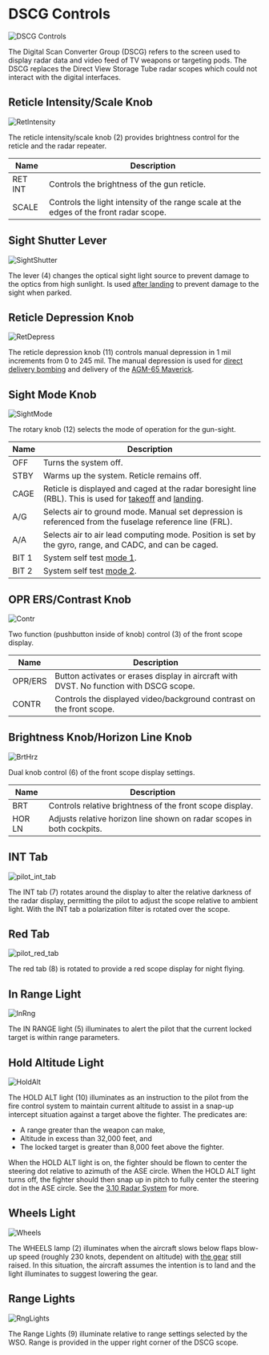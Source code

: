 # DSCG Controls

![DSCG Controls](../../img/pilot_dscg_overview.jpg)

The Digital Scan Converter Group (DSCG) refers to the screen used to display radar data
and video feed of TV weapons or targeting pods.
The DSCG replaces the Direct View Storage Tube radar scopes which could not
interact with the digital interfaces.

## Reticle Intensity/Scale Knob

![RetIntensity](../../img/pilot_dscg_reticle_intensity.jpg)

The reticle intensity/scale knob (2) provides brightness control for the reticle and the radar
repeater.

| Name    | Description                                                                            |
|---------|----------------------------------------------------------------------------------------|
| RET INT | Controls the brightness of the gun reticle.                                            |
| SCALE   | Controls the light intensity of the range scale at the edges of the front radar scope. |

## Sight Shutter Lever

![SightShutter](../../img/pilot_dscg_sight_shutter.jpg)

The lever (4) changes the optical sight light source to prevent damage to the optics from high
sunlight. Is used [after landing](../../procedures/landing/checklists.md#after-landing)
to prevent damage to the sight when parked.

## Reticle Depression Knob

![RetDepress](../../img/pilot_dscg_reticle_depression_knob.jpg)

The reticle depression knob (11) controls manual depression in 1 mil increments from 0 to 245 mil.
The manual depression is used for
[direct delivery bombing](../../procedures/bombs/bombs_direct_delivery.md) and delivery of
the [AGM-65 Maverick](../../stores/air_to_ground/missiles/maverick.md).

## Sight Mode Knob

![SightMode](../../img/pilot_dscg_sight_mode_knob.jpg)

The rotary knob (12) selects the mode of operation for the gun-sight.

| Name  | Description                                                                                                                                                                           |
|-------|---------------------------------------------------------------------------------------------------------------------------------------------------------------------------------------|
| OFF   | Turns the system off.                                                                                                                                                                 |
| STBY  | Warms up the system. Reticle remains off.                                                                                                                                             |
| CAGE  | Reticle is displayed and caged at the radar boresight line (RBL). This is used for [takeoff](../../procedures/takeoff/takeoff.md) and [landing](../../procedures/landing/landing.md). |
| A/G   | Selects air to ground mode. Manual set depression is referenced from the fuselage reference line (FRL).                                                                               |
| A/A   | Selects air to air lead computing mode. Position is set by the gyro, range, and CADC, and can be caged.                                                                               |
| BIT 1 | System self test [mode 1](../../procedures/bit_tests/optical_sight.md).                                                                                                               |
| BIT 2 | System self test [mode 2](../../procedures/bit_tests/optical_sight.md).                                                                                                               |

## OPR ERS/Contrast Knob

![Contr](../../img/pilot_dscg_opr_ers_contrast_knob.jpg)

Two function (pushbutton inside of knob) control (3) of the front scope display.

| Name    | Description                                                                            |
|---------|----------------------------------------------------------------------------------------|
| OPR/ERS | Button activates or erases display in aircraft with DVST. No function with DSCG scope. |
| CONTR   | Controls the displayed video/background contrast on the front scope.                   |

## Brightness Knob/Horizon Line Knob

![BrtHrz](../../img/pilot_dscg_brightness_knob_horizon_line.jpg)

Dual knob control (6) of the front scope display settings.

| Name   | Description                                                           |
|--------|-----------------------------------------------------------------------|
| BRT    | Controls relative brightness of the front scope display.              |
| HOR LN | Adjusts relative horizon line shown on radar scopes in both cockpits. |

## INT Tab

![pilot_int_tab](../../img/pilot_dscg_int_tab.jpg)

The INT tab (7) rotates around the display to alter the relative darkness of the
radar display, permitting the pilot to adjust the scope relative to ambient
light. With the INT tab a polarization filter is rotated over the scope.

## Red Tab

![pilot_red_tab](../../img/pilot_dscg_red_tab.jpg)

The red tab (8) is rotated to provide a red scope display for night flying.

## In Range Light

![InRng](../../img/pilot_dscg_in_range_light.jpg)

The IN RANGE light (5) illuminates to alert the pilot that the current locked target
is within range parameters.

## Hold Altitude Light

![HoldAlt](../../img/pilot_dscg_hold_alt_light.jpg)

The HOLD ALT light (10) illuminates as an instruction to the pilot from the fire
control system to maintain current altitude to assist in a snap-up intercept
situation against a target above the fighter. The predicates are:

- A range greater than the weapon can make,
- Altitude in excess than 32,000 feet, and
- The locked target is greater than 8,000 feet above the fighter.

When the HOLD ALT light is on, the fighter should be flown to center the
steering dot relative to azimuth of the ASE circle. When the HOLD ALT light
turns off, the fighter should then snap up in pitch to fully center the steering
dot in the ASE circle. See the [3.10 Radar System](../../systems/radar/overview.md) for more.

## Wheels Light

![Wheels](../../img/pilot_dscg_wheels_light.jpg)

The WHEELS lamp (2) illuminates when the aircraft slows below flaps blow-up speed
(roughly 230 knots, dependent on altitude)
with [the gear](../../systems/flight_controls_gear/gear_ground_handling.md) still raised.
In this situation, the aircraft assumes the intention is to land and the light illuminates
to suggest lowering the gear.

## Range Lights

![RngLights](../../img/pilot_dscg_range_lights.jpg)

The Range Lights (9) illuminate relative to range settings selected by the WSO.
Range is provided in the upper right corner of the DSCG scope.
